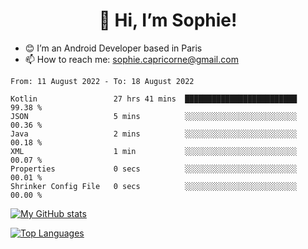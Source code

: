 <h1 align="center"> 👋 Hi, I’m Sophie! </h1>  

- 😊 I’m an Android Developer based in Paris
- 📫 How to reach me: sophie.capricorne@gmail.com


<!--START_SECTION:waka-->

```text
From: 11 August 2022 - To: 18 August 2022

Kotlin                 27 hrs 41 mins  █████████████████████████   99.38 %
JSON                   5 mins          ░░░░░░░░░░░░░░░░░░░░░░░░░   00.36 %
Java                   2 mins          ░░░░░░░░░░░░░░░░░░░░░░░░░   00.18 %
XML                    1 min           ░░░░░░░░░░░░░░░░░░░░░░░░░   00.07 %
Properties             0 secs          ░░░░░░░░░░░░░░░░░░░░░░░░░   00.01 %
Shrinker Config File   0 secs          ░░░░░░░░░░░░░░░░░░░░░░░░░   00.00 %
```

<!--END_SECTION:waka-->

[![My GitHub stats](https://github-readme-stats.vercel.app/api?username=sophicapri&show_icons=true&theme=buefy)](https://github.com/anuraghazra/github-readme-stats)

[![Top Languages](https://github-readme-stats.vercel.app/api/top-langs/?username=sophicapri&langs_count=2&layout=compact)](https://github.com/anuraghazra/github-readme-stats)
